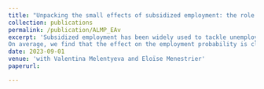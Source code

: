 ```yaml
---
title: "Unpacking the small effects of subsidized employment: the role of gender and parenthood"
collection: publications
permalink: /publication/ALMP_EAv
excerpt: 'Subsidized employment has been widely used to tackle unemployment. Nevertheless, our understanding of the gender-specific effects of these policies is limited. In this study, we assess the impact of a subsidized employment program in France. We apply a dynamic difference-in-differences approach. Older non-participating cohorts serve as a control group. 
On average, we find that the effect on the employment probability is close to zero and only marginally significant. This hides significant disparities across genders. For men, the effect is significant and positive effects on all outcomes. In contrast, for women, the program fails to enhance the likelihood of employment. We identify two reasons for such discrepancies. First, women are more likely to have children during the program, rendering the program detrimental to them. Additionally, we observe gender-based sorting into different job types at the start of subsidized employment. Men typically secure cognitive tasks in public administration or industry. Women tend to occupy routine non-cognitive roles in healthcare and childcare. Our results have important policy implications for both future policy evaluations and policy designs.'
date: 2023-09-01
venue: 'with Valentina Melentyeva and Eloïse Menestrier'
paperurl: 

---
```


